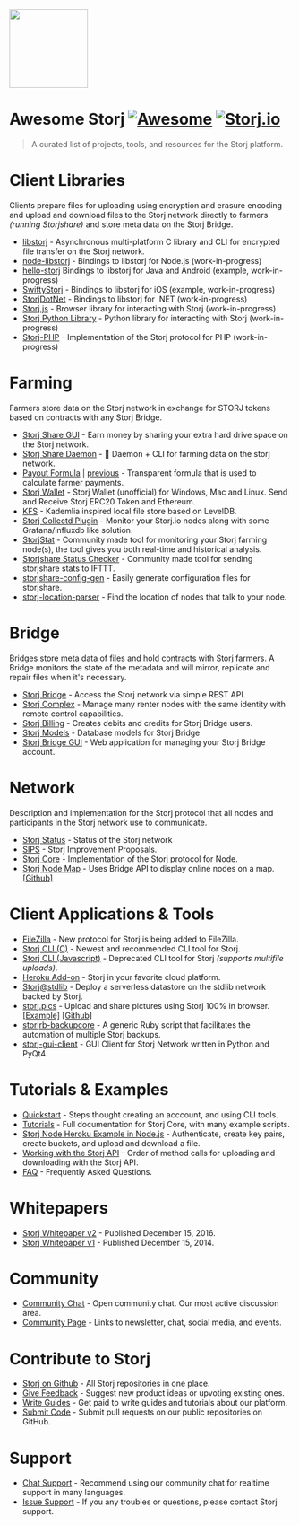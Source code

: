 <img src="https://storj.io/press-kit/Storj-symbol.svg" width="140"/>

# Awesome Storj [![Awesome](https://cdn.rawgit.com/sindresorhus/awesome/d7305f38d29fed78fa85652e3a63e154dd8e8829/media/badge.svg)](https://github.com/sindresorhus/awesome) [![Storj.io](https://storj.io/img/storj-badge.svg)](https://storj.io)

> A curated list of projects, tools, and resources for the Storj platform.

# Client Libraries

Clients prepare files for uploading using encryption and erasure encoding and upload and download files to the Storj network directly to farmers *(running Storjshare)* and store meta data on the Storj Bridge.

- [libstorj](https://github.com/Storj/libstorj) - Asynchronous multi-platform C library and CLI for encrypted file transfer on the Storj network. 
- [node-libstorj](https://github.com/Storj/node-libstorj) - Bindings to libstorj for Node.js (work-in-progress)
- [hello-storj](https://github.com/kaloyan-raev/hello-storj) Bindings to libstorj for Java and Android (example, work-in-progress)
- [SwiftyStorj](https://github.com/angu/SwiftyStorj) - Bindings to libstorj for iOS (example, work-in-progress)
- [StorjDotNet](https://github.com/ssa3512/StorjDotNet) - Bindings to libstorj for .NET (work-in-progress)
- [Storj.js](https://github.com/Storj/storj.js) - Browser library for interacting with Storj (work-in-progress)
- [Storj Python Library](https://github.com/storj/storj-python-sdk) - Python library for interacting with Storj (work-in-progress)
- [Storj-PHP](https://github.com/WebWeave/storj-php) - Implementation of the Storj protocol for PHP (work-in-progress)

# Farming

Farmers store data on the Storj network in exchange for STORJ tokens based on contracts with any Storj Bridge.

- [Storj Share GUI](https://storj.io/share.html) - Earn money by sharing your extra hard drive space on the Storj network.
- [Storj Share Daemon](https://github.com/storj/storjshare-daemon) - :imp: Daemon + CLI for farming data on the storj network.
- [Payout Formula](https://gist.github.com/pgerbes1/8c0bdfc70055786cec43b885af5b249f) | [previous](https://gist.github.com/super3/a36a3d4967951ec678200f499364b81a) - Transparent formula that is used to calculate farmer payments.
- [Storj Wallet](https://github.com/hunterlong/storj-wallet) - Storj Wallet (unofficial) for Windows, Mac and Linux. Send and Receive Storj ERC20 Token and Ethereum.
- [KFS](https://github.com/Storj/kfs) - Kademlia inspired local file store based on LevelDB.
- [Storj Collectd Plugin](https://github.com/bobey/storj-collectd-plugin) - Monitor your Storj.io nodes along with some Grafana/influxdb like solution.
- [StorjStat](https://storjstat.com/) - Community made tool for monitoring your Storj farming node(s), the tool gives you both real-time and historical analysis.
- [Storjshare Status Checker](https://github.com/DMcP89/StorjShareStatusChecker) - Community made tool for sending storjshare stats to IFTTT.
- [storjshare-config-gen](https://jukeboxrhino.github.io/storjshare-config-gen/) - Easily generate configuration files for storjshare.
- [storj-location-parser](https://github.com/geckogecko/storj-location-parser) - Find the location of nodes that talk to your node.


# Bridge

Bridges store meta data of files and hold contracts with Storj farmers. A Bridge monitors the state of the metadata and will mirror, replicate and repair files when it's necessary.

- [Storj Bridge](https://github.com/Storj/bridge) - Access the Storj network via simple REST API.
- [Storj Complex](https://github.com/Storj/complex) - Manage many renter nodes with the same identity with remote control capabilities.
- [Storj Billing](https://github.com/Storj/billing) - Creates debits and credits for Storj Bridge users.
- [Storj Models](https://github.com/Storj/service-storage-models) - Database models for Storj Bridge
- [Storj Bridge GUI](https://github.com/Storj/bridge-gui) - Web application for managing your Storj Bridge account.

# Network

Description and implementation for the Storj protocol that all nodes and participants in the Storj network use to communicate.

- [Storj Status](https://status.storj.io/) - Status of the Storj network
- [SIPS](https://github.com/Storj/sips) - Storj Improvement Proposals.
- [Storj Core](https://github.com/Storj/core) - Implementation of the Storj protocol for Node.
- [Storj Node Map](http://storjmap.overnetcity.com/) - Uses Bridge API to display online nodes on a map. [[Github]](https://github.com/bobey/StorjMap)

# Client Applications & Tools
- [FileZilla](https://docs.storj.io/docs/filezilla-getting-started) - New protocol for Storj is being added to FileZilla.
- [Storj CLI (C)](https://github.com/Storj/libstorj) - Newest and recommended CLI tool for Storj.
- [Storj CLI (Javascript)](https://github.com/Storj/core-cli) - Deprecated CLI tool for Storj *(supports multifile uploads)*.
- [Heroku Add-on](https://elements.heroku.com/addons/storj) - Storj in your favorite cloud platform.
- [Storj@stdlib](https://github.com/storj/stdlib.com) - Deploy a serverless datastore on the stdlib network backed by Storj.
- [storj.pics](http://storj.pics) - Upload and share pictures using Storj 100% in browser. [[Example]](http://storj.pics/#/public/3c894b5bc1b2b8c8a69915c7/files/867cd8678ce8363eb6a38a28) [[Github]](https://github.com/nginnever/storj.pics)
- [storjrb-backupcore](https://bitbucket.org/DaveahamLincoln/storjrb-backupcore) - A generic Ruby script that facilitates the automation of multiple Storj backups.
- [storj-gui-client](https://github.com/lakewik/storj-gui-client) - GUI Client for Storj Network written in Python and PyQt4.

# Tutorials & Examples
- [Quickstart](https://docs.storj.io/) - Steps thought creating an acccount, and using CLI tools.
- [Tutorials](https://storj.github.io/core/) - Full documentation for Storj Core, with many example scripts.
- [Storj Node Heroku Example in Node.js](https://github.com/Storj/storj-node-heroku-example) - Authenticate, create key pairs, create buckets, and upload and download a file.
- [Working with the Storj API](https://docs.google.com/document/d/1ehsSHtwnwC-LSgygxYGFuWoCx1DuhA2-XbDw64nggNY/edit?usp=sharing) - Order of method calls for uploading and downloading with the Storj API.
- [FAQ](https://storj.io/faq.html) - Frequently Asked Questions.

# Whitepapers
- [Storj Whitepaper v2](https://storj.io/storj.pdf) - Published December 15, 2016.
- [Storj Whitepaper v1](https://storj.io/storj2014.pdf) - Published December 15, 2014.

# Community
- [Community Chat](https://community.storj.io/) - Open community chat. Our most active discussion area.
- [Community Page](https://storj.io/community.html) - Links to newsletter, chat, social media, and events.  

# Contribute to Storj
- [Storj on Github](https://github.com/storj) - All Storj repositories in one place.
- [Give Feedback](https://wantoo.io/storj-product-feedback/) - Suggest new product ideas or upvoting existing ones.
- [Write Guides](https://storj.io/get-paid-to-write.html) - Get paid to write guides and tutorials about our platform.
- [Submit Code](https://storj.io/developers.html) - Submit pull requests on our public repositories on GitHub.

# Support
- [Chat Support](https://community.storj.io/) - Recommend using our community chat for realtime support in many languages.
- [Issue Support](https://docs.storj.io/discuss) - If you any troubles or questions, please contact Storj support.
